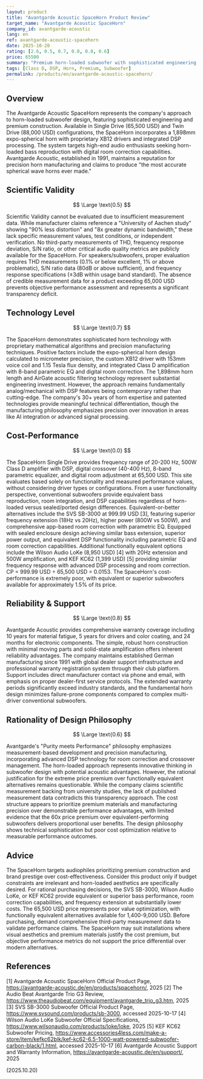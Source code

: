 ```yaml
---
layout: product
title: "Avantgarde Acoustic SpaceHorn Product Review"
target_name: "Avantgarde Acoustic SpaceHorn"
company_id: avantgarde-acoustic
lang: en
ref: avantgarde-acoustic-spacehorn
date: 2025-10-20
rating: [2.6, 0.5, 0.7, 0.0, 0.8, 0.6]
price: 65500
summary: "Premium horn-loaded subwoofer with sophisticated engineering but extreme cost-performance disadvantage compared to functionally equivalent alternatives"
tags: [Class D, DSP, Horn, Premium, Subwoofer]
permalink: /products/en/avantgarde-acoustic-spacehorn/
---
```

## Overview

The Avantgarde Acoustic SpaceHorn represents the company's approach to horn-loaded subwoofer design, featuring sophisticated engineering and premium construction. Available in Single Drive (65,500 USD) and Twin Drive (88,000 USD) configurations, the SpaceHorn incorporates a 1,898mm expo-spherical horn with proprietary XB12 drivers and integrated DSP processing. The system targets high-end audio enthusiasts seeking horn-loaded bass reproduction with digital room correction capabilities. Avantgarde Acoustic, established in 1991, maintains a reputation for precision horn manufacturing and claims to produce "the most accurate spherical wave horns ever made."

## Scientific Validity

$$ \Large \text{0.5} $$

Scientific Validity cannot be evaluated due to insufficient measurement data. While manufacturer claims reference a "University of Aachen study" showing "90% less distortion" and "8x greater dynamic bandwidth," these lack specific measurement values, test conditions, or independent verification. No third-party measurements of THD, frequency response deviation, S/N ratio, or other critical audio quality metrics are publicly available for the SpaceHorn. For speakers/subwoofers, proper evaluation requires THD measurements (0.1% or below excellent, 1% or above problematic), S/N ratio data (80dB or above sufficient), and frequency response specifications (±3dB within usage band standard). The absence of credible measurement data for a product exceeding 65,000 USD prevents objective performance assessment and represents a significant transparency deficit.

## Technology Level

$$ \Large \text{0.7} $$

The SpaceHorn demonstrates sophisticated horn technology with proprietary mathematical algorithms and precision manufacturing techniques. Positive factors include the expo-spherical horn design calculated to micrometer precision, the custom XB12 driver with 153mm voice coil and 1.15 Tesla flux density, and integrated Class D amplification with 8-band parametric EQ and digital room correction. The 1,898mm horn length and AirGate acoustic filtering technology represent substantial engineering investment. However, the approach remains fundamentally analog/mechanical with DSP features being contemporary rather than cutting-edge. The company's 30+ years of horn expertise and patented technologies provide meaningful technical differentiation, though the manufacturing philosophy emphasizes precision over innovation in areas like AI integration or advanced signal processing.

## Cost-Performance

$$ \Large \text{0.0} $$

The SpaceHorn Single Drive provides frequency range of 20-200 Hz, 500W Class D amplifier with DSP, digital crossover (40-400 Hz), 8-band parametric equalizer, and digital room adjustment at 65,500 USD. This site evaluates based solely on functionality and measured performance values, without considering driver types or configurations. From a user functionality perspective, conventional subwoofers provide equivalent bass reproduction, room integration, and DSP capabilities regardless of horn-loaded versus sealed/ported design differences. Equivalent-or-better alternatives include the SVS SB-3000 at 999.99 USD [3], featuring superior frequency extension (18Hz vs 20Hz), higher power (800W vs 500W), and comprehensive app-based room correction with parametric EQ. Equipped with sealed enclosure design achieving similar bass extension, superior power output, and equivalent DSP functionality including parametric EQ and room correction capabilities. Additional functionally equivalent options include the Wilson Audio LoKe (8,950 USD) [4] with 20Hz extension and 500W amplification, and KEF KC62 (1,399 USD) [5] providing similar frequency response with advanced DSP processing and room correction. CP = 999.99 USD ÷ 65,500 USD = 0.0153. The SpaceHorn's cost-performance is extremely poor, with equivalent or superior subwoofers available for approximately 1.5% of its price.

## Reliability & Support

$$ \Large \text{0.8} $$

Avantgarde Acoustic provides comprehensive warranty coverage including 10 years for material fatigue, 5 years for drivers and color coating, and 24 months for electronic components. The simple, robust horn construction with minimal moving parts and solid-state amplification offers inherent reliability advantages. The company maintains established German manufacturing since 1991 with global dealer support infrastructure and professional warranty registration system through their club platform. Support includes direct manufacturer contact via phone and email, with emphasis on proper dealer-first service protocols. The extended warranty periods significantly exceed industry standards, and the fundamental horn design minimizes failure-prone components compared to complex multi-driver conventional subwoofers.

## Rationality of Design Philosophy

$$ \Large \text{0.6} $$

Avantgarde's "Purity meets Performance" philosophy emphasizes measurement-based development and precision manufacturing, incorporating advanced DSP technology for room correction and crossover management. The horn-loaded approach represents innovative thinking in subwoofer design with potential acoustic advantages. However, the rational justification for the extreme price premium over functionally equivalent alternatives remains questionable. While the company claims scientific measurement backing from university studies, the lack of published measurement data contradicts this transparency approach. The cost structure appears to prioritize premium materials and manufacturing precision over demonstrable performance advantages, with limited evidence that the 60x price premium over equivalent-performing subwoofers delivers proportional user benefits. The design philosophy shows technical sophistication but poor cost optimization relative to measurable performance outcomes.

## Advice

The SpaceHorn targets audiophiles prioritizing premium construction and brand prestige over cost-effectiveness. Consider this product only if budget constraints are irrelevant and horn-loaded aesthetics are specifically desired. For rational purchasing decisions, the SVS SB-3000, Wilson Audio LoKe, or KEF KC62 provide equivalent or superior bass performance, room correction capabilities, and frequency extension at substantially lower costs. The 65,500 USD price represents poor value optimization, with functionally equivalent alternatives available for 1,400-9,000 USD. Before purchasing, demand comprehensive third-party measurement data to validate performance claims. The SpaceHorn may suit installations where visual aesthetics and premium materials justify the cost premium, but objective performance metrics do not support the price differential over modern alternatives.

## References

[1] Avantgarde Acoustic SpaceHorn Official Product Page, https://avantgarde-acoustic.de/en/products/spacehorn/, 2025
[2] The Audio Beat Avantgarde Trio G3 Review, https://www.theaudiobeat.com/equipment/avantgarde_trio_g3.htm, 2025
[3] SVS SB-3000 Subwoofer Official Product Page, https://www.svsound.com/products/sb-3000, accessed 2025-10-17
[4] Wilson Audio LoKe Subwoofer Official Specifications, https://www.wilsonaudio.com/products/loke/loke, 2025
[5] KEF KC62 Subwoofer Pricing, https://www.accessories4less.com/make-a-store/item/kefkc62blk/kef-kc62-6.5-1000-watt-powered-subwoofer-carbon-black/1.html, accessed 2025-10-17
[6] Avantgarde Acoustic Support and Warranty Information, https://avantgarde-acoustic.de/en/support/, 2025

(2025.10.20)